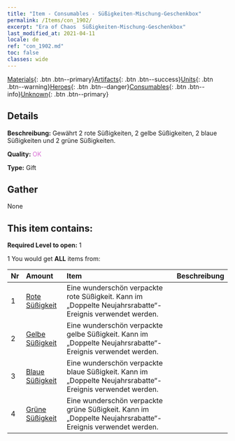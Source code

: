 ```yaml
---
title: "Item - Consumables - Süßigkeiten-Mischung-Geschenkbox"
permalink: /Items/con_1902/
excerpt: "Era of Chaos  Süßigkeiten-Mischung-Geschenkbox"
last_modified_at: 2021-04-11
locale: de
ref: "con_1902.md"
toc: false
classes: wide
---
```

 [Materials](/de/Items/){: .btn .btn--primary}[Artifacts](/de/Items/Artifacts/){: .btn .btn--success}[Units](/de/Items/Units/){: .btn .btn--warning}[Heroes](/de/Items/Heroes/){: .btn .btn--danger}[Consumables](/de/Items/Consumables/){: .btn .btn--info}[Unknown](/de/Items/Unknown/){: .btn .btn--primary}

## Details
 **Beschreibung:** Gewährt 2 rote Süßigkeiten, 2 gelbe Süßigkeiten, 2 blaue Süßigkeiten und 2 grüne Süßigkeiten.

 **Quality:** <span style="color: #DA70D6">OK</span>

 **Type:** Gift

## Gather

  None

## This item contains:

 **Required Level to open:** 1

 1 You would get **ALL** items  from:

  | Nr | Amount |     Item    | Beschreibung |
  |:---|:-------|:------------|:-----------:|
  | 1 | [Rote Süßigkeit](/de/Items/con_549/) | Eine wunderschön verpackte rote Süßigkeit. Kann im „Doppelte Neujahrsrabatte“-Ereignis verwendet werden. | 
  | 2 | [Gelbe Süßigkeit](/de/Items/con_550/) | Eine wunderschön verpackte gelbe Süßigkeit. Kann im „Doppelte Neujahrsrabatte“-Ereignis verwendet werden. | 
  | 3 | [Blaue Süßigkeit](/de/Items/con_551/) | Eine wunderschön verpackte blaue Süßigkeit. Kann im „Doppelte Neujahrsrabatte“-Ereignis verwendet werden. | 
  | 4 | [Grüne Süßigkeit](/de/Items/con_552/) | Eine wunderschön verpackte grüne Süßigkeit. Kann im „Doppelte Neujahrsrabatte“-Ereignis verwendet werden. | 
